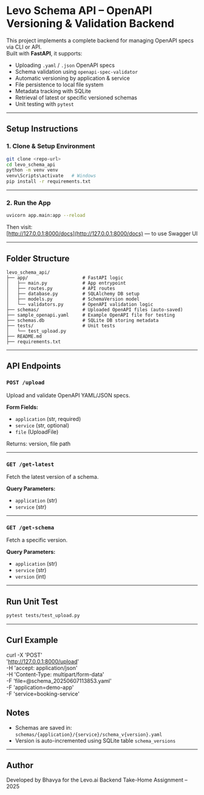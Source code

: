 # Levo Schema API – OpenAPI Versioning & Validation Backend

This project implements a complete backend for managing OpenAPI specs via CLI or API.  
Built with **FastAPI**, it supports:

- Uploading `.yaml` / `.json` OpenAPI specs
- Schema validation using `openapi-spec-validator`
- Automatic versioning by application & service
- File persistence to local file system
- Metadata tracking with SQLite
- Retrieval of latest or specific versioned schemas
- Unit testing with `pytest`

---

## Setup Instructions

### 1. Clone & Setup Environment

```bash
git clone <repo-url>
cd levo_schema_api
python -m venv venv
venv\Scripts\activate   # Windows
pip install -r requirements.txt
```
---

### 2. Run the App

```bash
uvicorn app.main:app --reload
```

Then visit:  
[http://127.0.0.1:8000/docs](http://127.0.0.1:8000/docs) — to use Swagger UI

---

## Folder Structure

```
levo_schema_api/
├── app/                    # FastAPI logic
│   ├── main.py             # App entrypoint
│   ├── routes.py           # API routes
│   ├── database.py         # SQLAlchemy DB setup
│   ├── models.py           # SchemaVersion model
│   └── validators.py       # OpenAPI validation logic
├── schemas/                # Uploaded OpenAPI files (auto-saved)
├── sample_openapi.yaml     # Example OpenAPI file for testing
├── schemas.db              # SQLite DB storing metadata
├── tests/                  # Unit tests
│   └── test_upload.py
├── README.md
├── requirements.txt
```

---

## API Endpoints

### `POST /upload`
Upload and validate OpenAPI YAML/JSON specs.

**Form Fields:**
- `application` (str, required)
- `service` (str, optional)
- `file` (UploadFile)

Returns: version, file path

---

### `GET /get-latest`
Fetch the latest version of a schema.

**Query Parameters:**
- `application` (str)
- `service` (str)

---

### `GET /get-schema`
Fetch a specific version.

**Query Parameters:**
- `application` (str)
- `service` (str)
- `version` (int)

---

## Run Unit Test

```bash
pytest tests/test_upload.py
```

---

## Curl Example

curl -X 'POST' \
  'http://127.0.0.1:8000/upload' \
  -H 'accept: application/json' \
  -H 'Content-Type: multipart/form-data' \
  -F 'file=@schema_20250607113853.yaml' \
  -F 'application=demo-app' \
  -F 'service=booking-service'

  
## Notes

- Schemas are saved in: `schemas/{application}/{service}/schema_v{version}.yaml`
- Version is auto-incremented using SQLite table `schema_versions`

---

## Author

Developed by Bhavya for the Levo.ai Backend Take-Home Assignment – 2025
